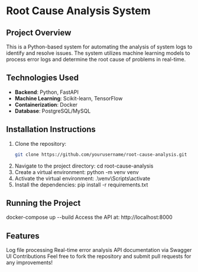 # Root Cause Analysis System

## Project Overview
This is a Python-based system for automating the analysis of system logs to identify and resolve issues. The system utilizes machine learning models to process error logs and determine the root cause of problems in real-time.

## Technologies Used
- **Backend**: Python, FastAPI
- **Machine Learning**: Scikit-learn, TensorFlow 
- **Containerization**: Docker
- **Database**: PostgreSQL/MySQL

## Installation Instructions
1. Clone the repository:
   ```bash
   git clone https://github.com/yourusername/root-cause-analysis.git
2. Navigate to the project directory:
     cd root-cause-analysis
3. Create a virtual environment:
     python -m venv venv
4. Activate the virtual environment:
     .\venv\Scripts\activate
5. Install the dependencies:
   pip install -r requirements.txt
## Running the Project 
  docker-compose up --build
  Access the API at:
  http://localhost:8000
## Features
Log file processing
Real-time error analysis
API documentation via Swagger UI
Contributions
Feel free to fork the repository and submit pull requests for any improvements!
   
